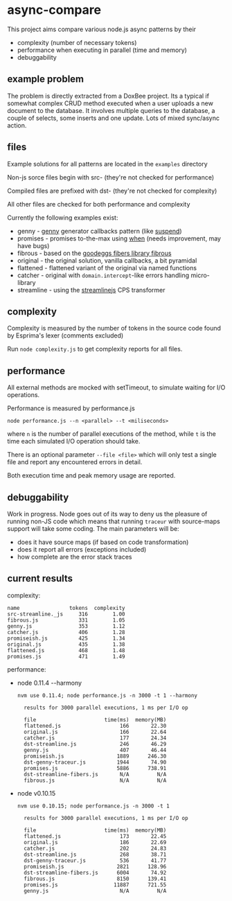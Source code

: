# async-compare

This project aims compare various node.js async patterns by their

- complexity (number of necessary tokens)
- performance when executing in parallel (time and memory)
- debuggability 

## example problem

The problem is directly extracted from a DoxBee project. Its a typical if 
somewhat complex CRUD method executed when a user uploads a new document
to the database. It involves multiple queries to the database, a couple of 
selects, some inserts and one update. Lots of mixed sync/async action.

## files

Example solutions for all patterns are located in the `examples` directory

Non-js sorce files begin with src- (they're not checked for performance)

Compiled files are prefixed with dst- (they're not checked for complexity)

All other files are checked for both performance and complexity

Currently the following examples exist:

- genny     - [genny](http://github.com/spion/genny) generator callbacks pattern 
  (like [suspend](https://github.com/jmar777/suspend))
- promises - promises to-the-max using [when](http://github.com/cujojs/when) (needs improvement, may have bugs)
- fibrous - based on the [goodeggs fibers library fibrous](http://github.com/goodeggs/fibrous)
- original - the original solution, vanilla callbacks, a bit pyramidal
- flattened - flattened variant of the original via named functions
- catcher - original with `domain.intercept`-like errors handling micro-library
- streamline - using the [streamlinejs](http://github.com/Sage/streamlinejs) CPS transformer

## complexity

Complexity is measured by the number of tokens in the source code found by
Esprima's lexer (comments excluded)

Run `node complexity.js` to get complexity reports for all files.

## performance

All external methods are mocked with setTimeout, to simulate waiting for I/O 
operations.

Performance is measured by performance.js
 
    node performance.js --n <parallel> --t <miliseconds>

where `n` is the number of parallel executions of the method, while `t` is the
time each simulated I/O operation should take.

There is an optional parameter `--file <file>` which will only test a single
file and report any encountered errors in detail.

Both execution time and peak memory usage are reported.

## debuggability

Work in progress. Node goes out of its way to deny us the pleasure of running
non-JS code which means that running `traceur` with source-maps support will
take some coding. The main parameters will be:

- does it have source maps (if based on code transformation)
- does it report all errors (exceptions included)
- how complete are the error stack traces

## current results

complexity:

    name                tokens  complexity
    src-streamline._js     316        1.00
    fibrous.js             331        1.05
    genny.js               353        1.12
    catcher.js             406        1.28
    promiseish.js          425        1.34
    original.js            435        1.38
    flattened.js           468        1.48
    promises.js            471        1.49


performance:

* node 0.11.4 --harmony

  `nvm use 0.11.4; node performance.js -n 3000 -t 1 --harmony`

        results for 3000 parallel executions, 1 ms per I/O op

        file                      time(ms)  memory(MB)
        flattened.js                   166       22.30
        original.js                    166       22.64
        catcher.js                     177       24.34
        dst-streamline.js              246       46.29
        genny.js                       407       46.44
        promiseish.js                 1889      246.30
        dst-genny-traceur.js          1944       74.90
        promises.js                   5886      738.91
        dst-streamline-fibers.js       N/A         N/A
        fibrous.js                     N/A         N/A

              
* node v0.10.15

  `nvm use 0.10.15; node performance.js -n 3000 -t 1`

        results for 3000 parallel executions, 1 ms per I/O op

        file                      time(ms)  memory(MB)
        flattened.js                   173       22.45
        original.js                    186       22.69
        catcher.js                     202       24.83
        dst-streamline.js              268       38.71
        dst-genny-traceur.js           536       41.77
        promiseish.js                 2821      128.96
        dst-streamline-fibers.js      6004       74.92
        fibrous.js                    8150      139.41
        promises.js                  11887      721.55
        genny.js                       N/A         N/A



